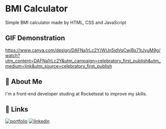 
# BMI Calculator   

Simple BMI calculator made by HTML, CSS and JavaScript


## GIF Demonstration

https://www.canva.com/design/DAFNa1rLc2Y/WUn5idVqCwjBs71rJyuM9g/watch?utm_content=DAFNa1rLc2Y&utm_campaign=celebratory_first_publish&utm_medium=link&utm_source=celebratory_first_publish


## 🚀 About Me
I'm a front-end developer studing at Rocketseat to improve my skills.



## 🔗 Links
[![portfolio](https://img.shields.io/badge/my_portfolio-000?style=for-the-badge&logo=ko-fi&logoColor=white)](https://github.com/GabrielLoures?tab=repositories)
[![linkedin](https://img.shields.io/badge/linkedin-0A66C2?style=for-the-badge&logo=linkedin&logoColor=white)](https://www.linkedin.com/in/gabriel-matheus-loures-ribeiro-07a453b8/)

